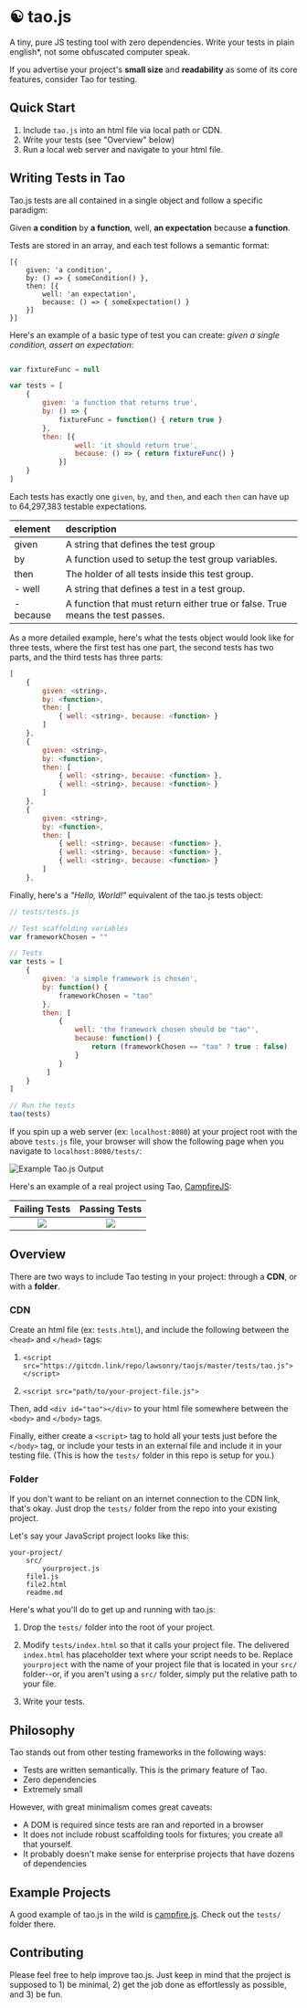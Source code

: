 # ☯ tao.js
A tiny, pure JS testing tool with zero dependencies. Write your tests in plain english*, not some obfuscated computer speak. 

If you advertise your project's **small size** and **readability** as some of its core features, consider Tao for testing. 

## Quick Start

1. Include `tao.js` into an html file via local path or CDN.
2. Write your tests (see "Overview" below)
3. Run a local web server and navigate to your html file.

## Writing Tests in Tao

Tao.js tests are all contained in a single object and follow a specific paradigm:

Given **a condition** by **a function**, well, **an expectation** because **a function**.

Tests are stored in an array, and each test follows a semantic format:

```
[{
    given: 'a condition',
    by: () => { someCondition() },
    then: [{
        well: 'an expectation',
        because: () => { someExpectation() }
    }]
}]
```

Here's an example of a basic type of test you can create: *given a single condition, assert an expectation*:

```js

var fixtureFunc = null

var tests = [
	{
    	given: 'a function that returns true',
        by: () => { 
            fixtureFunc = function() { return true } 
        },
        then: [{ 
                well: 'it should return true', 
                because: () => { return fixtureFunc() } 
            }]
    }
]
```

Each tests has exactly one `given`, `by`, and `then`, and each `then` can have up to 64,297,383 testable expectations.

| element | description |
|:------------  |:-----------------|
| given         | A string that defines the test group |
| by            | A function used to setup the test group variables. | 
| then          | The holder of all tests inside this test group.    |
| - well        | A string that defines a test in a test group.      |
| - because     | A function that must return either true or false. True means the test passes. | 

As a more detailed example, here's what the tests object would look like for three tests, where the first test has one part, the second tests has two parts, and the third tests has three parts: 

```js
[
	{
    	given: <string>,
        by: <function>,
        then: [
        	{ well: <string>, because: <function> }
        ]
    },
    {
    	given: <string>,
        by: <function>,
        then: [
        	{ well: <string>, because: <function> },
            { well: <string>, because: <function> }
        ]
    },
    {
    	given: <string>,
        by: <function>,
        then: [
        	{ well: <string>, because: <function> },
            { well: <string>, because: <function> },
            { well: <string>, because: <function> }
        ]
    },
```
            
Finally, here's a *"Hello, World!"* equivalent of the tao.js tests object:

```js
// tests/tests.js

// Test scaffolding variables
var frameworkChosen = ""

// Tests
var tests = [
	{
    	given: 'a simple framework is chosen',
        by: function() { 
        	frameworkChosen = "tao"
        },
        then: [
        	{
            	well: 'the framework chosen should be "tao"',
                because: function() {
                	return (frameworkChosen == "tao" ? true : false)
                }
            }
         ]
    }
]

// Run the tests
tao(tests)
```

If you spin up a web server (ex: `localhost:8080`) at your project root with the above `tests.js` file, your browser will show the following page when you navigate to `localhost:8080/tests/`:

![Example Tao.js Output](test-example.png)

Here's an example of a real project using Tao, [CampfireJS](https://www.github.com/lawsonry/campfirejs):

Failing Tests           |  Passing Tests
:-------------------------:|:-------------------------:
![](campfire-failing-tests.png)  |  ![](campfire-passing-tests.png)

## Overview

There are two ways to include Tao testing in your project: through a **CDN**, or with a **folder**.

### CDN

Create an html file (ex: `tests.html`), and include the following between the `<head>` and `</head>` tags:

1. `<script src="https://gitcdn.link/repo/lawsonry/taojs/master/tests/tao.js"></script>`

2. `<script src="path/to/your-project-file.js">`

Then, add `<div id="tao"></div>` to your html file somewhere between the `<body>` and `</body>` tags.

Finally, either create a `<script>` tag to hold all your tests just before the `</body>` tag, or include your tests in an external file and include it in your testing file. (This is how the `tests/` folder in this repo is setup for you.)

### Folder

If you don't want to be reliant on an internet connection to the CDN link, that's okay. Just drop the `tests/` folder from the repo into your existing project.

Let's say your JavaScript project looks like this:

```
your-project/
    src/
        yourproject.js
    file1.js
    file2.html
    readme.md
```

Here's what you'll do to get up and running with tao.js: 

1. Drop the `tests/` folder into the root of your project.

2. Modify `tests/index.html` so that it calls your project file. The delivered `index.html` has placeholder text where your script needs to be. Replace `yourproject` with the name of your project file that is located in your `src/` folder--or, if you aren't using a `src/` folder, simply put the relative path to your file.

3. Write your tests.

## Philosophy

Tao stands out from other testing frameworks in the following ways:

* Tests are written semantically. This is the primary feature of Tao.
* Zero dependencies
* Extremely small

However, with great minimalism comes great caveats:

* A DOM is required since tests are ran and reported in a browser
* It does not include robust scaffolding tools for fixtures; you create all that yourself.
* It probably doesn't make sense for enterprise projects that have dozens of dependencies

## Example Projects

A good example of tao.js in the wild is [campfire.js](https://www.github.com/lawsonry/campfirejs). Check out the `tests/` folder there.

## Contributing 

Please feel free to help improve tao.js. Just keep in mind that the project is supposed to 1) be minimal, 2) get the job done as effortlessly as possible, and 3) be fun.